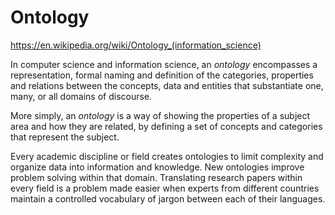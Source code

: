 # Ontology

https://en.wikipedia.org/wiki/Ontology_(information_science)

In computer science and information science, an *ontology* encompasses a representation, formal naming and definition of the categories, properties and relations between the concepts, data and entities that substantiate one, many, or all domains of discourse.

More simply, an *ontology* is a way of showing the properties of a subject area and how they are related, by defining a set of concepts and categories that represent the subject.

Every academic discipline or field creates ontologies to limit complexity and organize data into information and knowledge. New ontologies improve problem solving within that domain. Translating research papers within every field is a problem made easier when experts from different countries maintain a controlled vocabulary of jargon between each of their languages.
